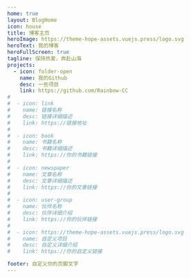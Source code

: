 ```yaml
---
home: true
layout: BlogHome
icon: house
title: 博客主页
heroImage: https://theme-hope-assets.vuejs.press/logo.svg
heroText: 我的博客
heroFullScreen: true
tagline: 保持热爱，奔赴山海
projects:
  - icon: folder-open
    name: 我的Github
    desc: 一些项目
    link: https://github.com/Rainbow-CC
#
#  - icon: link
#    name: 链接名称
#    desc: 链接详细描述
#    link: https://链接地址
#
#  - icon: book
#    name: 书籍名称
#    desc: 书籍详细描述
#    link: https://你的书籍链接
#
#  - icon: newspaper
#    name: 文章名称
#    desc: 文章详细描述
#    link: https://你的文章链接
#
#  - icon: user-group
#    name: 伙伴名称
#    desc: 伙伴详细介绍
#    link: https://你的伙伴链接
#
#  - icon: https://theme-hope-assets.vuejs.press/logo.svg
#    name: 自定义项目
#    desc: 自定义详细介绍
#    link: https://你的自定义链接

footer: 自定义你的页脚文字
---
```


